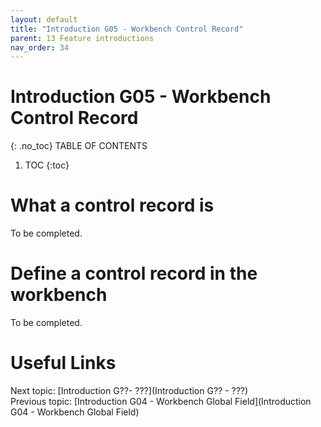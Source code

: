 ```yaml
---
layout: default
title: "Introduction G05 - Workbench Control Record"
parent: 13 Feature introductions
nav_order: 34
---
```


# Introduction G05 - Workbench Control Record
{: .no_toc}
TABLE OF CONTENTS 
1. TOC
{:toc}  

# What a control record is
To be completed.  
  
# Define a control record in the workbench
To be completed.  
  


# Useful Links
Next topic: [Introduction G??- ???](Introduction G?? - ???)  
Previous topic: [Introduction G04 - Workbench Global Field](Introduction G04 - Workbench Global Field)  
